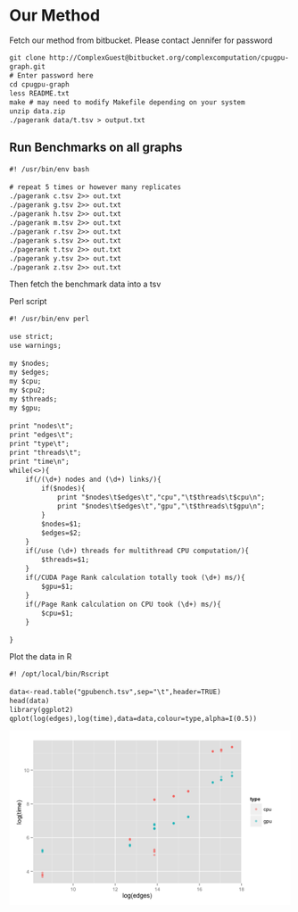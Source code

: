 # Our Method

Fetch our method from bitbucket. Please contact Jennifer for password
```
git clone http://ComplexGuest@bitbucket.org/complexcomputation/cpugpu-graph.git
# Enter password here
cd cpugpu-graph
less README.txt
make # may need to modify Makefile depending on your system
unzip data.zip
./pagerank data/t.tsv > output.txt
```

## Run Benchmarks on all graphs
```
#! /usr/bin/env bash

# repeat 5 times or however many replicates
./pagerank c.tsv 2>> out.txt
./pagerank g.tsv 2>> out.txt
./pagerank h.tsv 2>> out.txt
./pagerank m.tsv 2>> out.txt
./pagerank r.tsv 2>> out.txt
./pagerank s.tsv 2>> out.txt
./pagerank t.tsv 2>> out.txt
./pagerank y.tsv 2>> out.txt
./pagerank z.tsv 2>> out.txt
```

Then fetch the benchmark data into a tsv

Perl script
```
#! /usr/bin/env perl

use strict;
use warnings;

my $nodes;
my $edges;
my $cpu;
my $cpu2;
my $threads;
my $gpu;

print "nodes\t";
print "edges\t";
print "type\t";
print "threads\t";
print "time\n";
while(<>){
    if(/(\d+) nodes and (\d+) links/){
        if($nodes){
            print "$nodes\t$edges\t","cpu","\t$threads\t$cpu\n";
            print "$nodes\t$edges\t","gpu","\t$threads\t$gpu\n";
        }
        $nodes=$1;
        $edges=$2;
    }
    if(/use (\d+) threads for multithread CPU computation/){
        $threads=$1;
    }
    if(/CUDA Page Rank calculation totally took (\d+) ms/){
        $gpu=$1;
    }
    if(/Page Rank calculation on CPU took (\d+) ms/){
        $cpu=$1;
    }
    
}
```

Plot the data in R

```
#! /opt/local/bin/Rscript

data<-read.table("gpubench.tsv",sep="\t",header=TRUE)
head(data)
library(ggplot2)
qplot(log(edges),log(time),data=data,colour=type,alpha=I(0.5))
```

![edgesXtime](imgs/edgesXtime.png)